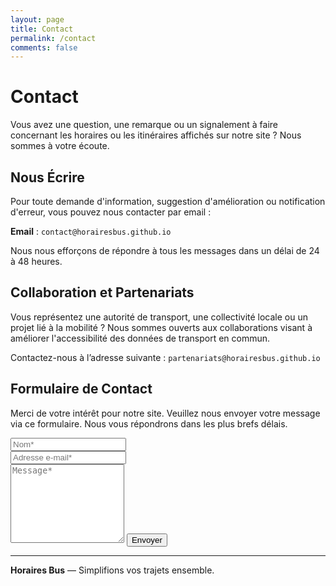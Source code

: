 ```yaml
---
layout: page
title: Contact
permalink: /contact
comments: false
---
```


# Contact

Vous avez une question, une remarque ou un signalement à faire concernant les horaires ou les itinéraires affichés sur notre site ? Nous sommes à votre écoute.

## Nous Écrire

Pour toute demande d'information, suggestion d'amélioration ou notification d'erreur, vous pouvez nous contacter par email :

**Email** : `contact@horairesbus.github.io`

Nous nous efforçons de répondre à tous les messages dans un délai de 24 à 48 heures.

## Collaboration et Partenariats

Vous représentez une autorité de transport, une collectivité locale ou un projet lié à la mobilité ? Nous sommes ouverts aux collaborations visant à améliorer l'accessibilité des données de transport en commun.

Contactez-nous à l’adresse suivante : `partenariats@horairesbus.github.io`

## Formulaire de Contact

<form action="https://formspree.io/{{site.email}}" method="POST">    
<p class="mb-4">Merci de votre intérêt pour notre site. Veuillez nous envoyer votre message via ce formulaire. Nous vous répondrons dans les plus brefs délais.</p>

<div class="form-group row">
  <div class="col-md-6">
    <input class="form-control" type="text" name="name" placeholder="Nom*" required>
  </div>
  <div class="col-md-6">
    <input class="form-control" type="email" name="_replyto" placeholder="Adresse e-mail*" required>
  </div>
</div>

<textarea rows="8" class="form-control mb-3" name="message" placeholder="Message*" required></textarea>    
<input class="btn btn-dark" type="submit" value="Envoyer">
</form>

---

**Horaires Bus** — Simplifions vos trajets ensemble.
